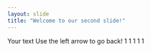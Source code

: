 ```yaml
---
layout: slide
title: "Welcome to our second slide!"
---
```

Your text
Use the left arrow to go back!
1
1
1
1
1

